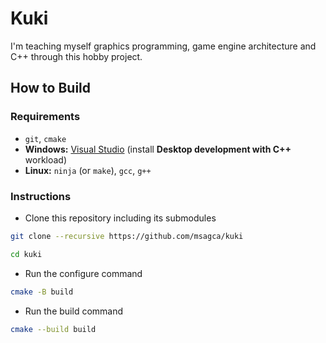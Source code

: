 # Kuki

I'm teaching myself graphics programming, game engine architecture and C++ through this hobby project.

## How to Build

### Requirements

- `git`, `cmake`
- **Windows:** [Visual Studio](https://visualstudio.microsoft.com/vs/community) (install **Desktop development with C++** workload)
- **Linux:** `ninja` (or `make`), `gcc`, `g++`

### Instructions

- Clone this repository including its submodules

```bash
git clone --recursive https://github.com/msagca/kuki
```

```bash
cd kuki
```

- Run the configure command

```bash
cmake -B build
```

- Run the build command

```bash
cmake --build build
```
